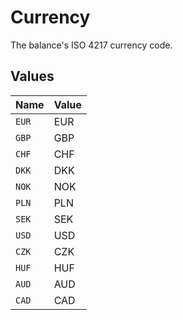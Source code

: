 # Currency

The balance's ISO 4217 currency code.


## Values

| Name  | Value |
| ----- | ----- |
| `EUR` | EUR   |
| `GBP` | GBP   |
| `CHF` | CHF   |
| `DKK` | DKK   |
| `NOK` | NOK   |
| `PLN` | PLN   |
| `SEK` | SEK   |
| `USD` | USD   |
| `CZK` | CZK   |
| `HUF` | HUF   |
| `AUD` | AUD   |
| `CAD` | CAD   |